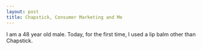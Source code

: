 ```yaml
---
layout: post
title: Chapstick, Consumer Marketing and Me
---
```

I am a 48 year old male.  Today, for the first time, I used a lip balm other than Chapstick.  